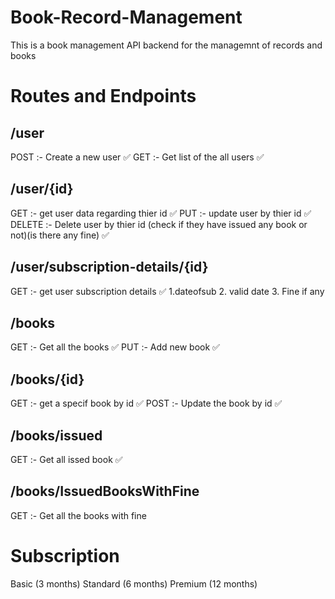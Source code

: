 # Book-Record-Management

This is a book management API backend for the managemnt of records and books

# Routes and Endpoints

## /user
POST :- Create a new user ✅
GET :- Get list of the all users ✅ 

## /user/{id}
GET :- get user data regarding thier id ✅
PUT :- update user by thier id ✅
DELETE :- Delete user by thier id (check if they have issued any book or not)(is there any fine) ✅

## /user/subscription-details/{id}
GET :- get user subscription details ✅
1.dateofsub
2. valid date
3. Fine if any

## /books
GET :- Get all the books ✅
PUT :- Add new book ✅

## /books/{id}
GET :- get a specif book by id ✅
POST :- Update the book by id ✅

## /books/issued
GET :- Get all issed book ✅

## /books/IssuedBooksWithFine
GET :- Get all the books with fine

# Subscription 
Basic (3 months)
Standard (6 months)
Premium (12 months)